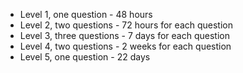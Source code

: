 - Level 1, one question - 48 hours
- Level 2, two questions - 72 hours for each question
- Level 3, three questions - 7 days for each question
- Level 4, two questions - 2 weeks for each question
- Level 5, one question - 22 days